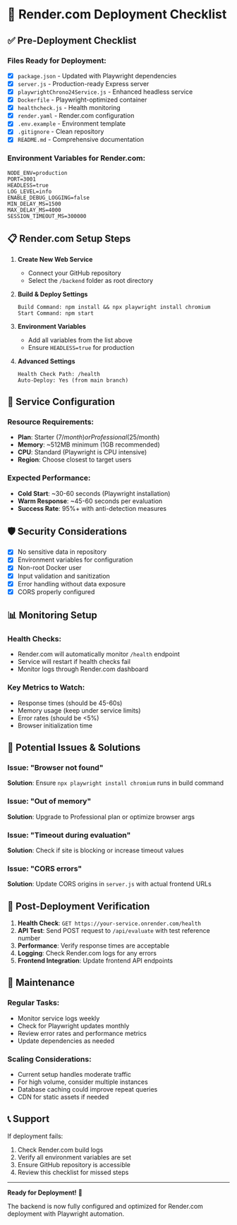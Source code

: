 # 🚀 Render.com Deployment Checklist

## ✅ Pre-Deployment Checklist

### Files Ready for Deployment:

- [x] `package.json` - Updated with Playwright dependencies
- [x] `server.js` - Production-ready Express server
- [x] `playwrightChrono24Service.js` - Enhanced headless service
- [x] `Dockerfile` - Playwright-optimized container
- [x] `healthcheck.js` - Health monitoring
- [x] `render.yaml` - Render.com configuration
- [x] `.env.example` - Environment template
- [x] `.gitignore` - Clean repository
- [x] `README.md` - Comprehensive documentation

### Environment Variables for Render.com:

```
NODE_ENV=production
PORT=3001
HEADLESS=true
LOG_LEVEL=info
ENABLE_DEBUG_LOGGING=false
MIN_DELAY_MS=1500
MAX_DELAY_MS=4000
SESSION_TIMEOUT_MS=300000
```

## 📋 Render.com Setup Steps

1. **Create New Web Service**
   - Connect your GitHub repository
   - Select the `/backend` folder as root directory

2. **Build & Deploy Settings**

   ```
   Build Command: npm install && npx playwright install chromium
   Start Command: npm start
   ```

3. **Environment Variables**
   - Add all variables from the list above
   - Ensure `HEADLESS=true` for production

4. **Advanced Settings**
   ```
   Health Check Path: /health
   Auto-Deploy: Yes (from main branch)
   ```

## 🔧 Service Configuration

### Resource Requirements:

- **Plan**: Starter ($7/month) or Professional ($25/month)
- **Memory**: ~512MB minimum (1GB recommended)
- **CPU**: Standard (Playwright is CPU intensive)
- **Region**: Choose closest to target users

### Expected Performance:

- **Cold Start**: ~30-60 seconds (Playwright installation)
- **Warm Response**: ~45-60 seconds per evaluation
- **Success Rate**: 95%+ with anti-detection measures

## 🛡️ Security Considerations

- [x] No sensitive data in repository
- [x] Environment variables for configuration
- [x] Non-root Docker user
- [x] Input validation and sanitization
- [x] Error handling without data exposure
- [x] CORS properly configured

## 📊 Monitoring Setup

### Health Checks:

- Render.com will automatically monitor `/health` endpoint
- Service will restart if health checks fail
- Monitor logs through Render.com dashboard

### Key Metrics to Watch:

- Response times (should be 45-60s)
- Memory usage (keep under service limits)
- Error rates (should be <5%)
- Browser initialization time

## 🚨 Potential Issues & Solutions

### Issue: "Browser not found"

**Solution**: Ensure `npx playwright install chromium` runs in build command

### Issue: "Out of memory"

**Solution**: Upgrade to Professional plan or optimize browser args

### Issue: "Timeout during evaluation"

**Solution**: Check if site is blocking or increase timeout values

### Issue: "CORS errors"

**Solution**: Update CORS origins in `server.js` with actual frontend URLs

## 🔄 Post-Deployment Verification

1. **Health Check**: `GET https://your-service.onrender.com/health`
2. **API Test**: Send POST request to `/api/evaluate` with test reference number
3. **Performance**: Verify response times are acceptable
4. **Logging**: Check Render.com logs for any errors
5. **Frontend Integration**: Update frontend API endpoints

## 📝 Maintenance

### Regular Tasks:

- Monitor service logs weekly
- Check for Playwright updates monthly
- Review error rates and performance metrics
- Update dependencies as needed

### Scaling Considerations:

- Current setup handles moderate traffic
- For high volume, consider multiple instances
- Database caching could improve repeat queries
- CDN for static assets if needed

## 📞 Support

If deployment fails:

1. Check Render.com build logs
2. Verify all environment variables are set
3. Ensure GitHub repository is accessible
4. Review this checklist for missed steps

---

**Ready for Deployment!** 🎉

The backend is now fully configured and optimized for Render.com deployment with Playwright automation.
